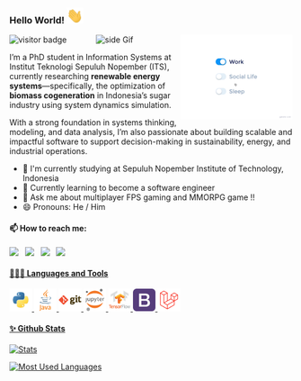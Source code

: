  ### Hello World!  <img src="https://raw.githubusercontent.com/AriefSandi/AriefSandi/main/assets/Hi.gif" width="29px">
  ![visitor badge](https://visitor-badge.glitch.me/badge?page_id=AriefSandi/AriefSandi)
<img src="https://raw.githubusercontent.com/AriefSandi/AriefSandi/main/assets/life_balance.gif" alt="side Image" align="right" width="200" height="auto" />
<a href="https://ko-fi.com/ariefsandi88"> <img src="https://media3.giphy.com/media/ZEB6yFbLnhyQf7g3hn/giphy.gif" alt="side Gif" align="right" width="150" height="auto"/> </a>

  I’m a PhD student in Information Systems at Institut Teknologi Sepuluh Nopember (ITS), currently researching **renewable energy systems**—specifically, the optimization of **biomass cogeneration** in Indonesia’s sugar industry using system dynamics simulation.
  
  With a strong foundation in systems thinking, modeling, and data analysis, I’m also passionate about building scalable and impactful software to support decision-making in sustainability, energy, and industrial operations.

  - 🔭 I'm currently studying at Sepuluh Nopember Institute of Technology, Indonesia
  - 🌱 Currently learning to become a software engineer
  - 💬 Ask me about multiplayer FPS gaming and MMORPG game !!
  - 😄 Pronouns: He / Him
  
  #### 📫 How to reach me:
  
  [<img src="https://img.icons8.com/color/48/000000/twitter.png" width="3.5%"/>](https://twitter.com/itsmesan_)  &nbsp; [<img src="https://img.icons8.com/color/48/000000/linkedin.png" width="3.5%"/>](https://www.linkedin.com/in/ariefsandi10/)  &nbsp;  [<img src="https://img.icons8.com/fluent/48/000000/instagram-new.png" width="3.5%"/>](https://www.instagram.com/ariefsandi88/)  &nbsp; <a href="mailto:ariefsandi10@gmail.com"> <img src="https://img.icons8.com/fluent/48/000000/gmail.png" width="3.5%"/>
  
  #### 👨🏻‍💻 Languages and Tools <br />
  
  <code><img height="40" src="https://raw.githubusercontent.com/github/explore/80688e429a7d4ef2fca1e82350fe8e3517d3494d/topics/python/python.png"></code>
  <code><img height="40" src="https://raw.githubusercontent.com/github/explore/80688e429a7d4ef2fca1e82350fe8e3517d3494d/topics/java/java.png"></code>
  <code><img height="40" src="https://raw.githubusercontent.com/github/explore/80688e429a7d4ef2fca1e82350fe8e3517d3494d/topics/git/git.png"></code>
  <code><img height="40" src="https://raw.githubusercontent.com/github/explore/80688e429a7d4ef2fca1e82350fe8e3517d3494d/topics/jupyter-notebook/jupyter-notebook.png"></code>
  </code>
  <code><img height="40" src="https://raw.githubusercontent.com/github/explore/80688e429a7d4ef2fca1e82350fe8e3517d3494d/topics/tensorflow/tensorflow.png"></code>
  <code><img height="40" src="https://raw.githubusercontent.com/github/explore/80688e429a7d4ef2fca1e82350fe8e3517d3494d/topics/bootstrap/bootstrap.png"></code>
  <code><img height="40" src="https://raw.githubusercontent.com/github/explore/80688e429a7d4ef2fca1e82350fe8e3517d3494d/topics/laravel/laravel.png"></code>
  
  
  #### ✨ Github Stats <br />
  
  [![Stats](https://github-readme-stats.vercel.app/api?username=AriefSandi&show_icons=true&theme=radical)](https://github-readme-stats.vercel.app/api?username=AriefSandi&show_icons=true&theme=radical)
  
  [![Most Used Languages](https://github-readme-stats.vercel.app/api/top-langs/?username=AriefSandi&show_icons=true&theme=radical&hide=html,css)](https://github-readme-stats.vercel.app/api/top-langs/?username=AriefSandi&show_icons=true&theme=radical&hide=html,css)
  
